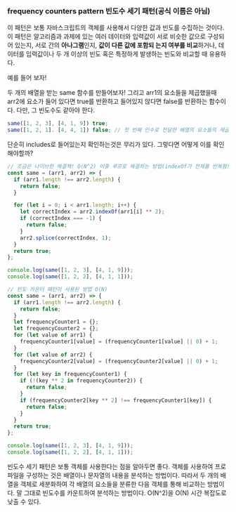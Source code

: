### frequency counters pattern 빈도수 세기 패턴(공식 이름은 아님)

이 패턴은 보통 자바스크립트의 객체를 사용해서 다양한 값과 빈도를 수집하는 것이다.
이 패턴은 알고리즘과 과제에 있는 여러 데이터와 입력값이 서로 비슷한 값으로 구성되어 있는지, 서로 간의 **아나그램**인지,
**값이 다른 값에 포함되 는지 여부를 비교**하거나, 데이터를 입력값이나 두 개 이상의 빈도 혹은 특정하게 발생하는 빈도와 비교할 때 유용하다.

예를 들어 보자!

두 개의 배열을 받는 same 함수를 만들어보자! 그리고 arr1의 요소들을 제곱했을때 arr2에 요소가 들어 있다면 true를 반환하고 들어있지 않다면 false를 반환하는 함수이다.
다만, 그 빈도수도 같아야 한다.

```javascript
same([1, 2, 3], [4, 1, 9]) true;
same([1, 2, 1]. [4, 4, 1]) false; // 첫 번째 인수로 전달한 배열의 요소들의 제곱이 두 번째 배열에 다 들어 있긴 하지만, 그 빈도수가 다르다! 그렇기 때문에 false다.
```

단순히 includes로 들어있는지 확인하는것은 무리가 있다. 그렇다면 어떻게 이를 확인해야할까?

```javascript
// 조금은 나이브한 해결책! O(N^2) 이중 루프로 해결하는 방법(indexOf가 전체를 반복함!)
const same = (arr1, arr2) => {
  if (arr1.length !== arr2.length) {
    return false;
  }

  for (let i = 0; i < arr1.length; i++) {
    let correctIndex = arr2.indexOf(arr1[i] ** 2);
    if (correctIndex === -1) {
      return false;
    }
    arr2.splice(correctIndex, 1);
  }
  return true;
};

console.log(same([1, 2, 3], [4, 1, 9]));
console.log(same([1, 2, 2], [4, 1, 1]));
```

```javascript
// 빈도 카운터 패턴이 사용된 방법 O(N)
const same = (arr1, arr2) => {
  if (arr1.length !== arr2.length) {
    return false;
  }
  let frequencyCounter1 = {};
  let frequencyCounter2 = {};
  for (let value of arr1) {
    frequencyCounter1[value] = (frequencyCounter1[value] || 0) + 1;
  }
  for (let value of arr2) {
    frequencyCounter2[value] = (frequencyCounter2[value] || 0) + 1;
  }
  for (let key in frequencyCounter1) {
    if (!(key ** 2 in frequencyCounter2)) {
      return false;
    }
    if (frequencyCounter2[key ** 2] !== frequencyCounter1[key]) {
      return false;
    }
  }
  return true;
};

console.log(same([1, 2, 3], [4, 1, 9]));
console.log(same([1, 2, 2], [4, 1, 1]));
```

빈도수 세기 패턴은 보통 객체를 사용한다는 점을 알아두면 좋다.
객체를 사용하여 프로파일을 구성하는 것은 배열이나 문자열의 내용을 분석하는 방법이다.
따라서 두 개의 배열을 객체로 세분화하여 각 배열의 요소들을 분류한 다음 객체를 통해 비교하는 방법이다.
말 그대로 빈도수를 카운트하여 분석하는 방법이다. O(N^2)을 O(N) 시간 복잡도로 낮출 수 있다.
